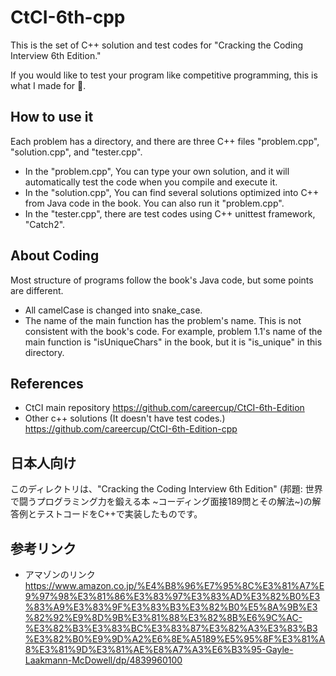 # CtCI-6th-cpp
This is the set of C++ solution and test codes for "Cracking the Coding Interview 6th Edition."

If you would like to test your program like competitive programming, this is what I made for 🚀.

## How to use it

Each problem has a directory, and there are three C++ files "problem.cpp", "solution.cpp", and "tester.cpp".

- In the "problem.cpp", You can type your own solution, and it will automatically test the code when you compile and execute it.
- In the "solution.cpp", You can find several solutions optimized into C++ from Java code in the book. You can also run it "problem.cpp".
- In the "tester.cpp", there are test codes using C++ unittest framework, "Catch2".

## About Coding
Most structure of programs follow the book's Java code, but some points are different.
- All camelCase is changed into snake_case. 
- The name of the main function has the problem's name. This is not consistent with the book's code. For example, problem 1.1's name of the main function is "isUniqueChars" in the book, but it is "is_unique" in this directory.


## References
- CtCI main repository
https://github.com/careercup/CtCI-6th-Edition
- Other c++ solutions (It doesn't have test codes.)
https://github.com/careercup/CtCI-6th-Edition-cpp

## 日本人向け
このディレクトリは、"Cracking the Coding Interview 6th Edition" (邦題: 世界で闘うプログラミング力を鍛える本 ~コーディング面接189問とその解法~)の解答例とテストコードをC++で実装したものです。

## 参考リンク
- アマゾンのリンク
 https://www.amazon.co.jp/%E4%B8%96%E7%95%8C%E3%81%A7%E9%97%98%E3%81%86%E3%83%97%E3%83%AD%E3%82%B0%E3%83%A9%E3%83%9F%E3%83%B3%E3%82%B0%E5%8A%9B%E3%82%92%E9%8D%9B%E3%81%88%E3%82%8B%E6%9C%AC-%E3%82%B3%E3%83%BC%E3%83%87%E3%82%A3%E3%83%B3%E3%82%B0%E9%9D%A2%E6%8E%A5189%E5%95%8F%E3%81%A8%E3%81%9D%E3%81%AE%E8%A7%A3%E6%B3%95-Gayle-Laakmann-McDowell/dp/4839960100


